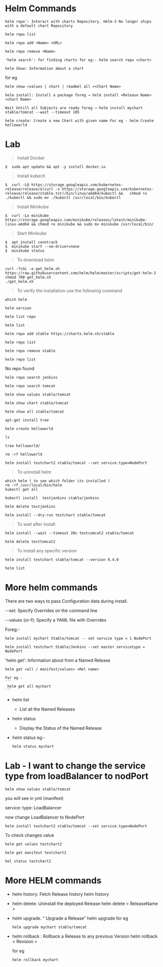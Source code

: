 # Helm Commands 

```
helm repo': Interact with charts Repository. Helm-3 No longer ships with a default chart Repository
```

```
helm repo list 
```

```
helm repo add <Name> <URL>
```

```
helm repo remove <Name>
```

```
'helm search': for finding charts for eg:- helm search repo <chart>
```

```
helm Show: Information about a chart
```

for eg

```
helm show <values | chart | readmel all ><Chart Name>
```

```
helm install: Install a package foreg → helm install <Release Name> <chart Name>
```

```
Wait Untill all Subjects are ready foreg → helm install mychart stable/tomcat --wait --timeout 105
```

```
helm create: Create a new Chart with given name For eg - helm Create helloworld
```

# Lab

> Install Docker

```
$  sudo apt update && apt -y install docker.io
```

> Install kubectl

```
$  curl -LO https://storage.googleapis.com/kubernetes-release/release/$(curl -s https://storage.googleapis.com/kubernetes-release/release/stable.txt)/bin/linux/amd64/kubectl &&   chmod +x ./kubectl && sudo mv ./kubectl /usr/local/bin/kubectl
```

> Install Minikube

```
$  curl -Lo minikube https://storage.googleapis.com/minikube/releases/latest/minikube-linux-amd64 && chmod +x minikube && sudo mv minikube /usr/local/bin/
```

> Start Minikube

```
$  apt install conntrack
$  minikube start --vm-driver=none
$  minikube status
```

> To download helm

```
curl -fsSL -o get_helm.sh https://raw.githubusercontent.com/helm/helm/master/scripts/get-helm-3
chmod 700 get_helm.sh
./get_helm.sh

```

> To verify the installation use the following command

```
which helm
```

```
helm version
```

```
helm list repo
```

```
helm list
```

```
helm repo add stable https://charts.helm.sh/stable
```

```
helm repo list
```

```
helm repo remove stable
```

```
helm repo list 
```

No repo found

```
helm repo search jenkins

helm repo search tomcat

```

```
helm show values stable/tomcat
```

```
helm show chart stable/tomcat
```

```
helm show all stable/tomcat
```

```
apt-get install tree
```

```
helm create helloworld

ls

tree helloworld/

rm -rf helloworld
```


```
helm install testchart2 stable/tomcat --set service.type=NodePort
```

> To uninstall helm

```
which helm ( to see which folder its installed )
rm -rf /usr/local/bin/helm
kubectl get all
```


```
kubectl install  testjenkins stable/jenkins
```

```
helm delete testjenkins
```

```
helm install --dry-run testchart stable/tomcat
```

> To wait after install

```
helm install --wait --timeout 20s testcomcat2 stable/tomcat

helm delete testtomcat2
```

> To install any specific version

```
helm install testchart stable/tomcat --version 0.4.0

helm list  
```

# More helm commands

There are two ways to pass Configuration data during install. 

--set: Specify Overrides on the command line 

--values (or-f): Specify a YAML file with Overrides 
    
  Foreg:- 
  
  ```
  helm install mychart Stable/tomcat -- set service type = 1 NodePort 
  ```
  
  ```
  helm install testchart Stable/Jenkins --set master servicetype = NodePort 
  ```

  'helm get': Information about from a Named Release 
   
    helm get <all / manifest/values> <Rel name> 
  
    For eg - 
    ```
     helm get all mychart
    ```

  - helm list 
     -  List all the Named Releases

  - helm status
     - Display the Status of the Named Release

  - helm status <Release Name>
    eg:-
    
    ```
    helm status mychart
    ```

# Lab -  I want to change the service type from loadBalancer to nodPort

```
helm show values stable/tomcat
```

you will see in yml (manifest) 

service:
    type: LoadBalancer


now change LoadBalancer to NodePort

```
helm install testchart2 stable/tomcat --set service.type=NodePort
```

To check changes value

```
helm get values testchart2
```

```
helm get manifest testchart2
```

```
hel status testchart2
```

# More HELM commands

- helm history: Fetch Release history helm history <Release Name>

- helm delete: Uninstall the deployed Release helm delete < ReleaseName >

- helm upgrade. “ Upgrade a Release" helm upgrade <ReleaseName><chartName> 
    for eg

    ```  
    helm upgrade mychart stable/tomcat
    ```  
- helm rollback : Rollback a Release to any previous Version helm rollback <Release Name > < Revision > 

  for eg 
  
    ```
    helm rollback mychart
    ```
